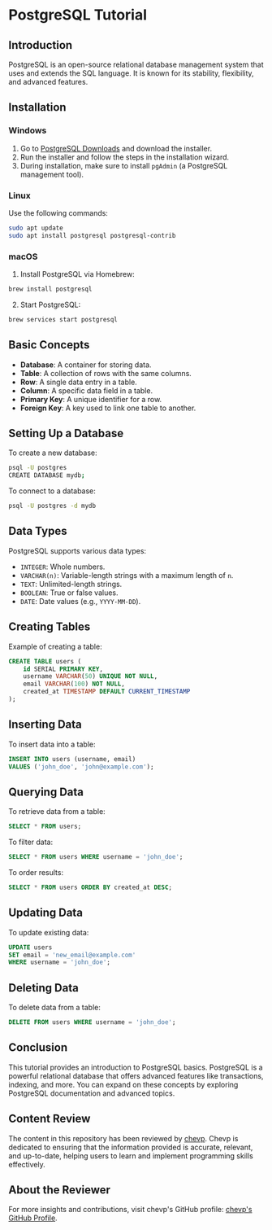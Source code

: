 
# PostgreSQL Tutorial

## Introduction
PostgreSQL is an open-source relational database management system that uses and extends the SQL language. It is known for its stability, flexibility, and advanced features.

## Installation

### Windows
1. Go to [PostgreSQL Downloads](https://www.postgresql.org/download/windows/) and download the installer.
2. Run the installer and follow the steps in the installation wizard.
3. During installation, make sure to install `pgAdmin` (a PostgreSQL management tool).

### Linux
Use the following commands:
```bash
sudo apt update
sudo apt install postgresql postgresql-contrib
```

### macOS
1. Install PostgreSQL via Homebrew:
```bash
brew install postgresql
```
2. Start PostgreSQL:
```bash
brew services start postgresql
```

## Basic Concepts

- **Database**: A container for storing data.
- **Table**: A collection of rows with the same columns.
- **Row**: A single data entry in a table.
- **Column**: A specific data field in a table.
- **Primary Key**: A unique identifier for a row.
- **Foreign Key**: A key used to link one table to another.

## Setting Up a Database

To create a new database:
```bash
psql -U postgres
CREATE DATABASE mydb;
```

To connect to a database:
```bash
psql -U postgres -d mydb
```

## Data Types

PostgreSQL supports various data types:
- `INTEGER`: Whole numbers.
- `VARCHAR(n)`: Variable-length strings with a maximum length of `n`.
- `TEXT`: Unlimited-length strings.
- `BOOLEAN`: True or false values.
- `DATE`: Date values (e.g., `YYYY-MM-DD`).

## Creating Tables

Example of creating a table:
```sql
CREATE TABLE users (
    id SERIAL PRIMARY KEY,
    username VARCHAR(50) UNIQUE NOT NULL,
    email VARCHAR(100) NOT NULL,
    created_at TIMESTAMP DEFAULT CURRENT_TIMESTAMP
);
```

## Inserting Data

To insert data into a table:
```sql
INSERT INTO users (username, email) 
VALUES ('john_doe', 'john@example.com');
```

## Querying Data

To retrieve data from a table:
```sql
SELECT * FROM users;
```

To filter data:
```sql
SELECT * FROM users WHERE username = 'john_doe';
```

To order results:
```sql
SELECT * FROM users ORDER BY created_at DESC;
```

## Updating Data

To update existing data:
```sql
UPDATE users 
SET email = 'new_email@example.com' 
WHERE username = 'john_doe';
```

## Deleting Data

To delete data from a table:
```sql
DELETE FROM users WHERE username = 'john_doe';
```

## Conclusion

This tutorial provides an introduction to PostgreSQL basics. PostgreSQL is a powerful relational database that offers advanced features like transactions, indexing, and more. You can expand on these concepts by exploring PostgreSQL documentation and advanced topics.

## Content Review

The content in this repository has been reviewed by [chevp](https://github.com/chevp). Chevp is dedicated to ensuring that the information provided is accurate, relevant, and up-to-date, helping users to learn and implement programming skills effectively.

## About the Reviewer

For more insights and contributions, visit chevp's GitHub profile: [chevp's GitHub Profile](https://github.com/chevp).
